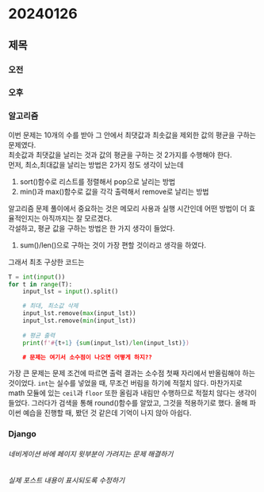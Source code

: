 # 20240126
## 제목
### 오전
### 오후





### 알고리즘
이번 문제는 10개의 수를 받아 그 안에서 최댓값과 최솟값을 제외한 값의 평균을 구하는 문제였다.  
최솟값과 최댓값을 날리는 것과 값의 평균을 구하는 것 2가지를 수행해야 한다.  
먼저, 최소,최대값을 날리는 방법은 2가지 정도 생각이 났는데  
1. sort()함수로 리스트를 정렬해서 pop으로 날리는 방법
2. min()과 max()함수로 값을 각각 출력해서 remove로 날리는 방법

알고리즘 문제 풀이에서 중요하는 것은 메모리 사용과 실행 시간인데 어떤 방법이 더 효율적인지는 아직까지는 잘 모르겠다.  
각설하고, 평균 값을 구하는 방법은 한 가지 생각이 들었다.
1. sum()/len()으로 구하는 것이 가장 편할 것이라고 생각을 하였다.

그래서 최초 구상한 코드는 
``` python
T = int(input())
for t in range(T):
    input_lst = input().split()

    # 최대, 최소값 삭제
    input_lst.remove(max(input_lst))
    input_lst.remove(min(input_lst))
    
    # 평균 출력
    print(f'#{t+1} {sum(input_lst)/len(input_lst)})

    # 문제는 여기서 소수점이 나오면 어떻게 하지??
```

가장 큰 문제는 문제 조건에 따르면 출력 결과는 소수점 첫째 자리에서 반올림해야 하는 것이었다. `int`는 실수를 넣었을 때, 무조건 버림을 하기에 적절치 않다. 마찬가지로 math 모듈에 있는 `ceil`과 `floor` 또한 올림과 내림만 수행하므로 적절치 않다는 생각이 들었다. 그러다가 검색을 통해 round()함수를 알았고, 그것을 적용하기로 했다. 올해 파이썬 예습을 진행할 때, 봤던 것 같은데 기억이 나지 않아 아쉽다.





















### Django
###### 네비게이션 바에 페이지 윗부분이 가려지는 문제 해결하기

###### 실제 포스트 내용이 표시되도록 수정하기
